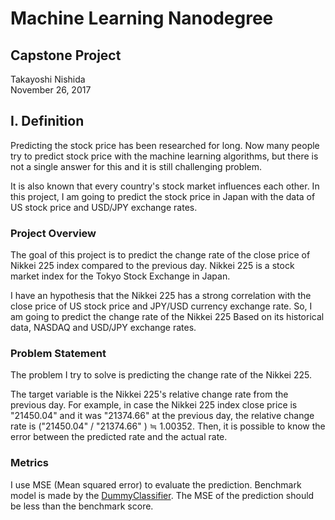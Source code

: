 # Machine Learning Nanodegree

## Capstone Project
Takayoshi Nishida  
November 26, 2017

## I. Definition

Predicting the stock price has been researched for long. 
Now many people try to predict stock price with the machine learning algorithms, but there is not a single answer for this and it is still challenging problem.

It is also known that every country's stock market influences each other.
In this project, I am going to predict the stock price in Japan with the data of US stock price and USD/JPY exchange rates.

### Project Overview

The goal of this project is to predict the change rate of the close price of Nikkei 225 index compared to the previous day. 
Nikkei 225 is a stock market index for the Tokyo Stock Exchange in Japan. 

I have an hypothesis that the Nikkei 225 has a strong correlation with the close price of US stock price and JPY/USD currency exchange rate.
So, I am going to predict the change rate of the Nikkei 225 Based on its historical data, NASDAQ and USD/JPY exchange rates.

### Problem Statement

The problem I try to solve is predicting the change rate of the Nikkei 225.

The target variable is the Nikkei 225's relative change rate from the previous day.
For example, in case the Nikkei 225 index close price is "21450.04" and it was "21374.66" at the previous day, the relative change rate is ("21450.04" / "21374.66" ) ≒ 1.00352. 
Then, it is possible to know the error between the predicted rate and the actual rate.

### Metrics

I use MSE (Mean squared error) to evaluate the prediction.
Benchmark model is made by the [DummyClassifier](http://scikit-learn.org/stable/modules/generated/sklearn.dummy.DummyClassifier.html).
The MSE of the prediction should be less than the benchmark score.

